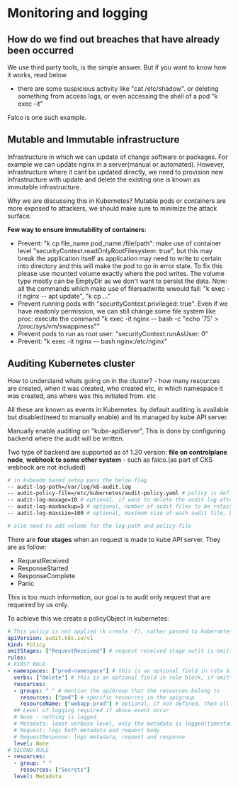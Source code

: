 # Monitoring and logging

## How do we find out breaches that have already been occurred

We use third party tools, is the simple answer. But if you want to know how it works, read below

- there are some suspicious activity like "cat /etc/shadow". or deleting something from access logs, or even accessing the shell of a pod "k exec -it"

Falco is one such example.

## Mutable and Immutable infrastructure

Infrastructure in which we can update of change software or packages. For example we can update nginx in a server(manual or automated). However, infrastructure where it cant be updated directly, we need to provision new infrastructure with update and delete the existing one is known as immutable infrastructure.

Why we are discussing this in Kubernetes? Mutable pods or containers are more exposed to attackers, we should make sure to minimize the attack surface.

**Few way to ensure immutability of containers**:

- Prevent: "k cp file_name pod_name:/file/path": make use of container level "securityContext.readOnlyRootFilesystem: true", but this may break the application itself as application may need to write to certain into directory and this will make the pod to go in error state. To fix this please use mounted volume exactly where the pod writes. The volume type mostly can be EmptyDir as we don't want to persist the data. Now: all the commands which make use of filereadwrite wwould fail: "k exec -it nginx -- apt update", "k cp ..."
- Prevent running pods with "securityContext.privileged: true". Even if we have readonly permission, we can still change some file system like proc: execute the command "k exec -it nginx -- bash -c "echo '75' > /proc/sys/vm/swappiness""
- Prevent pods to run as root user: "securityContext.runAsUser: 0"
- Prevent: "k exec -it nginx -- bash nginx:/etc/nginx"

## Auditing Kubernetes cluster

How to understand whats going on in the cluster? - how many resources are created, when it was created, who created etc, in which namespace it was created, ans where was this initiated from. etc

All these are known as events in Kubernetes. by default auditing is available but disabled(need to manually enable) and its managed by kube API server.

Manually enable auditing on "kube-apiServer", This is done by configuring backend where the audit will be written.

Two type of backend are supported as of 1.20 version: **file on controlplane node**, **webhook to some other system** - such as falco.(as part of CKS webhook are not included)

```sh
# in kubeadm based setup pass the below flag
-- audit-log-path=/var/log/k8-audit.log
-- audit-policy-file=/etc/kubernetes/audit-policy.yaml # policy is defined below
-- audit-log-maxage=10 # optional, if want to delete the audit log after few days (in this case its 10 days)
-- audit-log-maxbackup=5 # optional, number of audit files to be retained on the host
-- audit-log-maxsize=100 # optional, maximum size of each audit file, before its rotated.

# also need to add volume for the log-path and policy-file

```

There are **four stages** when an request is made to kube API server. They are as follow:

- RequestReceived
- ResponseStarted
- ResponseComplete
- Panic

This is too much information, our goal is to audit only request that are requeired by us only.

To achieve this we create a policyObject in kubernetes:

```yaml
# This policy is not applied (k create -f), rather passed to kubernetes API server.
apiVersion: audit.k8s.io/v1
kind: Policy
omitStages: ["RequestReceived"] # request received stage autit is omitted
rules:
# FIRST RULE
- namespaces: ["prod-namespace"] # this is an optional field in rule block, if omitted then we it consider for all namespaces.
  verbs: ["delete"] # this is an optional field in rule block, if omitted then we consider all actions/operations
  resources:
  - groups: " " # mention the apiGroup that the resources belong to
    resources: ["pod"] # specific resources in the apigroup
    resourceName: ["webapp-prod"] # optional, if not defined, then all resources are selected
  ## Level of logging required if above event occur  
  # None - nothing is logged
  # Metadata: least verbose level, only the metadata is logged(timestamp, resources, namespace)
  # Request: logs both metadata and request body
  # RequestResponse: logs metadata, request and response
  level: None
# SECOND RULE
- resources:
  - group: " "
    resources: ["Secrets"]
  level: Metadata
```
